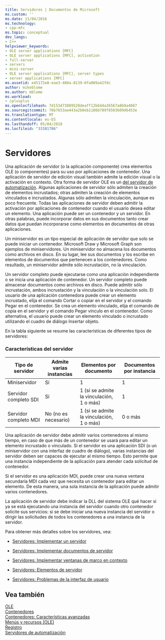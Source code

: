 ```yaml
---
title: Servidores | Documentos de Microsoft
ms.custom: ''
ms.date: 11/04/2016
ms.technology:
- cpp-mfc
ms.topic: conceptual
dev_langs:
- C++
helpviewer_keywords:
- OLE server applications [MFC]
- OLE server applications [MFC], activation
- full-server
- servers
- mini-server
- OLE server applications [MFC], server types
- server applications [MFC]
ms.assetid: e45172e8-eae3-400a-8139-0fa009a42fdc
author: mikeblome
ms.author: mblome
ms.workload:
- cplusplus
ms.openlocfilehash: 7d153d73889520deaff12b64da36567a8b9a4087
ms.sourcegitcommit: 76b7653ae443a2b8eb1186b789f8503609d6453e
ms.translationtype: MT
ms.contentlocale: es-ES
ms.lasthandoff: 05/04/2018
ms.locfileid: "33381786"
---
```

# <a name="servers"></a>Servidores
Una aplicación de servidor (o la aplicación componente) crea elementos OLE (o componentes) para su uso por aplicaciones de contenedor. Una aplicación de servidor de edición visual también admite la edición visual o la activación en contexto. Otra forma de servidor OLE es un [del servidor de automatización](../mfc/automation-servers.md). Algunas aplicaciones de servidor sólo admiten la creación de elementos incrustados; otras admiten la creación de elementos vinculados e incrustados. Algunas sólo admiten la vinculación, aunque es poco frecuente. Todas las aplicaciones de servidor deben admitir la activación por aplicaciones de contenedor cuando el usuario desea editar un elemento. Una aplicación puede ser un contenedor y un servidor. En otras palabras, puede incorporar datos en sus documentos tanto crear datos que puedan incorporarse como elementos en documentos de otras aplicaciones.  
  
 Un miniservidor es un tipo especial de aplicación de servidor que solo se puede iniciar un contenedor. Microsoft Draw y Microsoft Graph son ejemplos de miniservidores. Un miniservidor no almacena los documentos como archivos en disco. En su lugar, lee sus documentos y los escribe en elementos de documentos que pertenecen a los contenedores. Como resultado, un miniservidor admite sólo incrustación, no la vinculación.  
  
 Un servidor completo puede ejecutarse como una aplicación independiente o se inicia una aplicación de contenedor. Un servidor completo puede almacenar documentos como archivos en disco. Puede admitir sólo incrustación, ambos incrustación y la vinculación o la vinculación solo. El usuario de una aplicación contenedora puede crear un elemento incrustado, elija el comando Cortar o copiar en el servidor y el comando Pegar en el contenedor. Se crea un elemento vinculado, elija el comando de copia en el servidor y el comando Pegar vínculo en el contenedor. Como alternativa, el usuario puede crear un elemento vinculado o incrustado utilizando el cuadro de diálogo Insertar objeto.  
  
 En la tabla siguiente se resume las características de diferentes tipos de servidores:  
  
### <a name="server-characteristics"></a>Características del servidor  
  
|Tipo de servidor|Admite varias instancias|Elementos por documento|Documentos por instancia|  
|--------------------|---------------------------------|------------------------|----------------------------|  
|Miniservidor|Sí|1|1|  
|Servidor completo SDI|Sí|1 (si se admite la vinculación, 1 o más)|1|  
|Servidor completo MDI|No (no es necesario)|1 (si se admite la vinculación, 1 o más)|0 o más|  
  
 Una aplicación de servidor debe admitir varios contenedores al mismo tiempo, en caso de que más de un contenedor se usará para editar un elemento incrustado o vinculado. Si el servidor es una aplicación SDI (o un miniservidor con una interfaz de cuadro de diálogo), varias instancias del servidor deben ser capaces de ejecutar al mismo tiempo. Esto permite que una instancia independiente de la aplicación para atender cada solicitud de contenedor.  
  
 Si el servidor es una aplicación MDI, puede crear una nueva ventana secundaria MDI cada vez que necesita un contenedor para editar un elemento. De esta manera, una sola instancia de la aplicación puede admitir varios contenedores.  
  
 La aplicación de servidor debe indicar la DLL del sistema OLE qué hacer si ya se está ejecutando una instancia del servidor cuando otro contenedor solicite sus servicios: si se debe iniciar una nueva instancia del servidor o dirigir las solicitudes de todos los contenedores a una instancia de la servidor.  
  
 Para obtener más detalles sobre los servidores, vea:  
  
-   [Servidores: Implementar un servidor](../mfc/servers-implementing-a-server.md)  
  
-   [Servidores: Implementar documentos de servidor](../mfc/servers-implementing-server-documents.md)  
  
-   [Servidores: Implementar ventanas de marco en contexto](../mfc/servers-implementing-in-place-frame-windows.md)  
  
-   [Servidores: Elementos de servidor](../mfc/servers-server-items.md)  
  
-   [Servidores: Problemas de la interfaz de usuario](../mfc/servers-user-interface-issues.md)  
  
## <a name="see-also"></a>Vea también  
 [OLE](../mfc/ole-in-mfc.md)   
 [Contenedores](../mfc/containers.md)   
 [Contenedores: Características avanzadas](../mfc/containers-advanced-features.md)   
 [Menús y recursos (OLE)](../mfc/menus-and-resources-ole.md)   
 [Registro](../mfc/registration.md)   
 [Servidores de automatización](../mfc/automation-servers.md)

